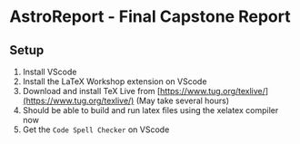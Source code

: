 # AstroReport - Final Capstone Report

## Setup

1. Install VScode
2. Install the LaTeX Workshop extension on VScode
3. Download and install TeX Live from [https://www.tug.org/texlive/](https://www.tug.org/texlive/) (May take several hours)
4. Should be able to build and run latex files using the xelatex compiler now
5. Get the `Code Spell Checker` on VScode